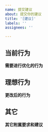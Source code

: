 ```yaml
---
name: 提交建议
about: 提交你的建议
title: '[建议]'
labels: ''
assignees: ''

---
```



## 当前行为

  **需要进行优化的行为**

## 理想行为

  **更改后的行为**

## 其它

  **其它附属要求和建议**


